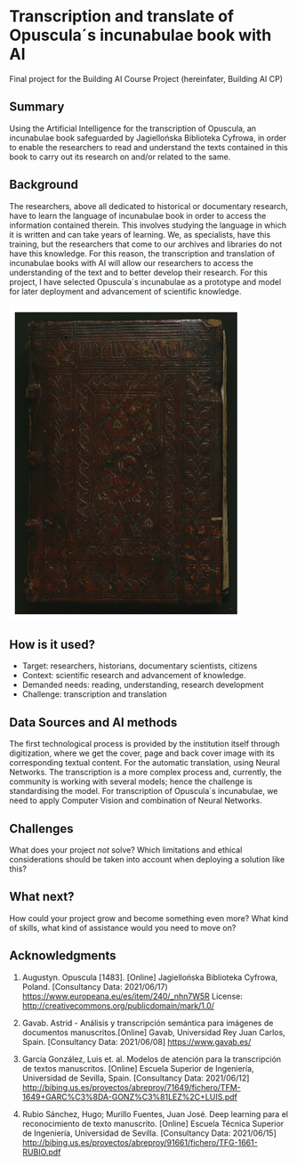 # Transcription and translate of Opuscula´s incunabulae book with AI

Final project for the Building AI Course Project (hereinfater, Building AI CP)

## Summary

Using the Artificial Intelligence for the transcription of Opuscula, an incunabulae book safeguarded by Jagiellońska Biblioteka Cyfrowa, in order to enable the researchers to read and understand the texts contained in this book to carry out its research on and/or related to the same.

## Background

The researchers, above all dedicated to historical or documentary research, have to learn the language of incunabulae book in order to access the information contained therein. This involves studying the language in which it is written and can take years of learning. We, as specialists, have this training, but the researchers that come to our archives and libraries do not have this knowledge. For this reason, the transcription and translation of incunabulae books with AI will allow our researchers to access the understanding of the text and to better develop their research. For this project, I have selected Opuscula´s incunabulae as a prototype and model for later deployment and advancement of scientific knowledge.

![Opuscula´s incunabulae](/opuscula.png)

## How is it used?
* Target: researchers, historians, documentary scientists, citizens
* Context: scientific research and advancement of knowledge.
* Demanded needs: reading, understanding, research development
* Challenge: transcription and translation

## Data Sources and AI methods

The first technological process is provided by the institution itself through digitization, where we get the cover, page and back cover image with its corresponding textual content. For the automatic translation, using Neural Networks. The transcription is a more complex process and, currently, the community is working with several models; hence the challenge is standardising the model. For transcription of Opuscula´s incunabulae, we need to apply Computer Vision and combination of Neural Networks.

## Challenges

What does your project _not_ solve? Which limitations and ethical considerations should be taken into account when deploying a solution like this?

## What next?

How could your project grow and become something even more? What kind of skills, what kind of assistance would you  need to move on? 


## Acknowledgments

1. Augustyn. Opuscula [1483]. [Online] Jagiellońska Biblioteka Cyfrowa, Poland. [Consultancy Data: 2021/06/17) https://www.europeana.eu/es/item/240/_nhn7W5R
License: http://creativecommons.org/publicdomain/mark/1.0/

2. Gavab. Astrid - Análisis y transcripción semántica para imágenes de documentos manuscritos.[Online] Gavab, Universidad Rey Juan Carlos, Spain. [Consultancy Data: 2021/06/08] https://www.gavab.es/

3. García González, Luis et. al. Modelos de atención para la transcripción de textos manuscritos. [Online] Escuela Superior de Ingeniería, Universidad de Sevilla, Spain. [Consultancy Data: 2021/06/12] http://bibing.us.es/proyectos/abreproy/71649/fichero/TFM-1649+GARC%C3%8DA-GONZ%C3%81LEZ%2C+LUIS.pdf

4. Rubio Sánchez, Hugo; Murillo Fuentes, Juan José. Deep learning para el reconocimiento de texto manuscrito. [Online] Escuela Técnica Superior de Ingeniería, Universidad de Sevilla. [Consultancy Data: 2021/06/15] http://bibing.us.es/proyectos/abreproy/91661/fichero/TFG-1661-RUBIO.pdf
